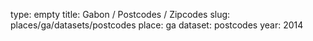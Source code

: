 type: empty
title: Gabon / Postcodes / Zipcodes
slug: places/ga/datasets/postcodes
place: ga
dataset: postcodes
year: 2014
